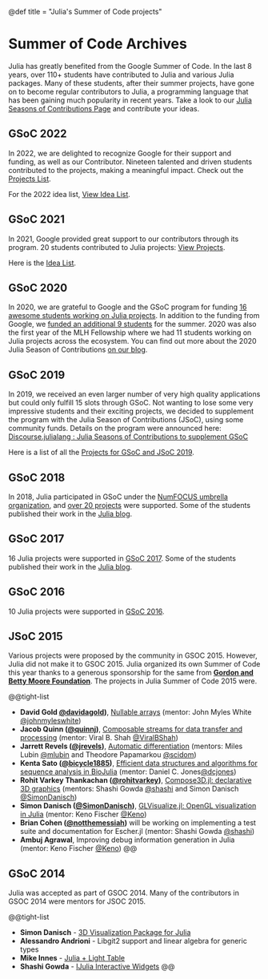 @def title = "Julia's Summer of Code projects"

# Summer of Code Archives

Julia has greatly benefited from the Google Summer of Code. In the last 8 years, over 110+ students have contributed to Julia and various Julia packages. Many of these students, after their summer projects, have gone on to become regular contributors to Julia, a programming language that has been gaining much popularity in recent years.
Take a look to our [Julia Seasons of Contributions Page](/jsoc) and contribute your ideas.

## GSoC 2022

In 2022, we are delighted to recognize Google for their support and funding, as well as our Contributor. Nineteen talented and driven students contributed to the projects, making a meaningful impact. Check out the [Projects List](https://summerofcode.withgoogle.com/archive/2022/organizations/the-julia-language#projects-list).

For the 2022 idea list, [View Idea List](https://julialang.org/jsoc/projects/).

## GSoC 2021

In 2021, Google provided great support to our contributors through its program. 20 students contributed to Julia projects: [View Projects](https://summerofcode.withgoogle.com/archive/2021/organizations/5086646441082880#projects-list).

Here is the [Idea List](https://julialang.org/jsoc/projects/).

## GSoC 2020

In 2020, we are grateful to Google and the GSoC program for funding [16 awesome  students working on Julia projects](https://summerofcode.withgoogle.com/archive/2020/organizations/6163109162516480/#projects). In addition to the funding from Google, we [funded an additional 9 students](https://discourse.julialang.org/t/julia-seasons-of-contributions-to-supplement-gsoc-2020/38754) for the summer. 2020 was also the first year of the MLH Fellowship where we had 11 students working on Julia projects across the ecosystem. You can find out more about the 2020 Julia Season of Contributions [on our blog](https://julialang.org/blog/2020/09/gsoc-2020-wrapup/).

## GSoC 2019

In 2019, we received an even larger number of very high quality applications but could only fulfill 15 slots through GSoC. Not wanting to lose some very impressive students and their exciting projects, we decided to supplement the program with the Julia Season of Contributions (JSoC), using some community funds. Details on the program were announced here: [Discourse.julialang : Julia Seasons of Contributions to supplement GSoC](https://discourse.julialang.org/t/julia-seasons-of-contributions-to-supplement-gsoc/23922)

Here is a list of all the [Projects for GSoC and JSoC 2019](/blog/2019/05/jsoc19).

## GSoC 2018

In 2018, Julia participated in GSoC under the [NumFOCUS umbrella organization](/blog/2018/02/gsoc2018-numfocus), and [over 20 projects](https://summerofcode.withgoogle.com/archive/2018/organizations/6485922656813056/) were supported. Some of the students published their work in the [Julia blog](/blog/).

## GSoC 2017

16 Julia projects were supported in [GSoC 2017](https://summerofcode.withgoogle.com/archive/2017/organizations/6682672759832576/). Some of the students published their work in the [Julia blog](/blog/).

## GSoC 2016

10 Julia projects were supported in [GSoC 2016](https://summerofcode.withgoogle.com/archive/2016/organizations/5096506709245952/).

## JSoC 2015

Various projects were proposed by the community in GSOC 2015. However, Julia did not make it to GSOC 2015. Julia organized its own Summer of Code this year thanks to a generous sponsorship for the same from **[Gordon and Betty Moore Foundation](https://www.moore.org)**. The projects in Julia Summer of Code 2015 were.

@@tight-list
- **David Gold [@davidagold](https://github.com/davidagold))**, [Nullable arrays](/blog/2015/10/nullablearrays) (mentor: John Myles White [@johnmyleswhite](https://github.com/johnmyleswhite))
- **Jacob Quinn ([@quinnj](https://github.com/quinnj))**, [Composable streams for data transfer and processing](/blog/2015/10/datastreams) (mentor: Viral B. Shah [@ViralBShah](https://github.com/ViralBShah))
- **Jarrett Revels ([@jrevels](https://github.com/jrevels))**, [Automatic differentiation](/blog/2015/10/auto-diff-in-julia) (mentors: Miles Lubin [@mlubin](https://github.com/mlubin) and Theodore Papamarkou [@scidom](https://github.com/papamarkou))
- **Kenta Sato ([@bicycle1885](https://github.com/bicycle1885))**, [Efficient data structures and algorithms for sequence analysis in BioJulia](/blog/2015/10/biojulia-sequence-analysis)  (mentor: Daniel C. Jones[@dcjones](https://github.com/dcjones))
- **Rohit Varkey Thankachan ([@rohitvarkey](https://github.com/rohitvarkey))**, [Compose3D.jl: declarative 3D graphics](/blog/2015/10/compose3d-threejs) (mentors: Shashi Gowda [@shashi](https://github.com/shashi) and Simon Danisch [@SimonDanisch](https://github.com/SimonDanisch))
- **Simon Danisch ([@SimonDanisch](https://github.com/SimonDanisch))**, [GLVisualize.jl: OpenGL visualization in Julia](/blog/2015/10/glvisualize) (mentor: Keno Fischer [@Keno](https://github.com/Keno))
- **Brian Cohen ([@notthemessiah](https://github.com/notthemessiah))** will be working on implementing a test suite and documentation for Escher.jl (mentor: Shashi Gowda [@shashi](https://github.com/shashi))
- **Ambuj Agrawal**, Improving debug information generation in Julia (mentor: Keno Fischer [@Keno](https://github.com/Keno))
@@

## GSoC 2014

Julia was accepted as part of GSOC 2014. Many of the contributors in
GSOC 2014 were mentors for JSOC 2015.

@@tight-list
- **Simon Danisch** - [3D Visualization Package for Julia](https://www.google-melange.com/gsoc/project/details/google/gsoc2014/simon_danisch/5757334940811264)
- **Alessandro Andrioni** - Libgit2 support and linear algebra for generic types
- **Mike Innes** - [Julia + Light Table](https://www.google-melange.com/gsoc/project/details/google/gsoc2014/one_more_minute/5724160613416960)
- **Shashi Gowda** - [IJulia Interactive Widgets](https://www.google-melange.com/gsoc/project/details/google/gsoc2014/g0/5113880120393728)
@@


